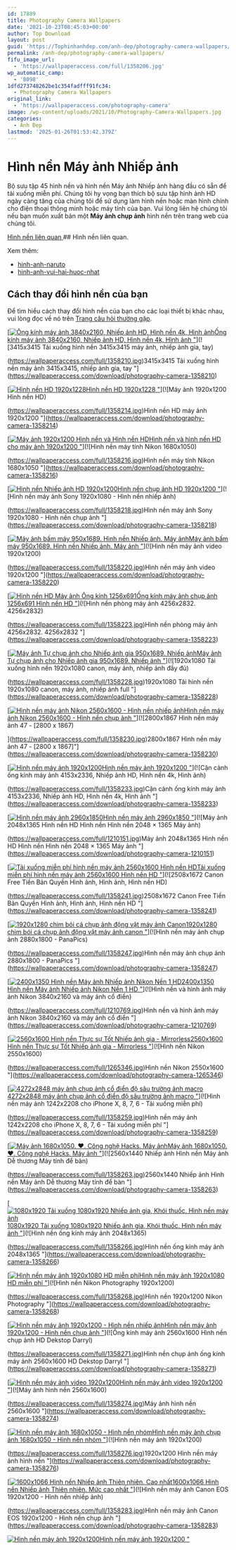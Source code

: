 ```yaml
---
id: 17889
title: Photography Camera Wallpapers
date: '2021-10-23T08:45:03+00:00'
author: Top Download
layout: post
guid: 'https://Tophinhanhdep.com/anh-dep/photography-camera-wallpapers/'
permalink: /anh-dep/photography-camera-wallpapers/
fifu_image_url:
  - 'https://wallpaperaccess.com/full/1358206.jpg'
wp_automatic_camp:
  - '8098'
1dfd273748262be1c354fadfff91fc34:
  - Photography Camera Wallpapers
original_link:
  - 'https://wallpaperaccess.com/photography-camera'
image: /wp-content/uploads/2021/10/Photography-Camera-Wallpapers.jpg
categories:
  - Ảnh Đẹp
lastmod: '2025-01-26T01:53:42.379Z'
---
```

# Hình nền Máy ảnh Nhiếp ảnh

Bộ sưu tập 45 hình nền và hình nền Máy ảnh Nhiếp ảnh hàng đầu có sẵn để tải xuống miễn phí. Chúng tôi hy vọng bạn thích bộ sưu tập hình ảnh HD ngày càng tăng của chúng tôi để sử dụng làm hình nền hoặc màn hình chính cho điện thoại thông minh hoặc máy tính của bạn. Vui lòng liên hệ chúng tôi nếu bạn muốn xuất bản một **Máy ảnh chụp ảnh** hình nền trên trang web của chúng tôi.

[Hình nền liên quan ](#related) ## Hình nền liên quan.

   
 Xem thêm:

   
- [hinh-anh-naruto](https://tophinhanhdep.com/anh-naruto/hinh-anh-naruto/)
- [hinh-anh-vui-hai-huoc-nhat](https://tophinhanhdep.com/anh-hai-huoc/hinh-anh-vui-hai-huoc-nhat/)

## Cách thay đổi hình nền của bạn

Để tìm hiểu cách thay đổi hình nền của bạn cho các loại thiết bị khác nhau, vui lòng đọc về nó trên [Trang câu hỏi thường gặp](https://tophinhanhdep.com/faq/).

  
[[![Ống kính máy ảnh 3840x2160, Nhiếp ảnh HD, Hình nền 4k, Hình ảnh](https://wallpaperaccess.com/full/1358206.jpg)Ống kính máy ảnh 3840x2160, Nhiếp ảnh HD, Hình nền 4k, Hình ảnh "](https://wallpaperaccess.com/download/photography-camera-1358206)](![3415x3415 Tải xuống hình nền 3415x3415 máy ảnh, nhiếp ảnh gia, tay)

(https://wallpaperaccess.com/full/1358210.jpg)3415x3415 Tải xuống hình nền máy ảnh 3415x3415, nhiếp ảnh gia, tay "](https://wallpaperaccess.com/download/photography-camera-1358210)

[[![Hình nền HD 1920x1228](https://wallpaperaccess.com/full/1358212.jpg)Hình nền HD 1920x1228 "](https://wallpaperaccess.com/download/photography-camera-1358212)](![Máy ảnh 1920x1200 Hình nền HD)

(https://wallpaperaccess.com/full/1358214.jpg)Hình nền HD máy ảnh 1920x1200 "](https://wallpaperaccess.com/download/photography-camera-1358214)

[[![Máy ảnh 1920x1200 Hình nền và Hình nền HD](https://wallpaperaccess.com/full/1358215.jpg)Hình nền và hình nền HD cho máy ảnh 1920x1200 "](https://wallpaperaccess.com/download/photography-camera-1358215)](![Hình nền máy tính Nikon 1680x1050)

(https://wallpaperaccess.com/full/1358216.jpg)Hình nền máy tính Nikon 1680x1050 "](https://wallpaperaccess.com/download/photography-camera-1358216)

[[![Hình nền Nhiếp ảnh HD 1920x1200](https://wallpaperaccess.com/full/1209562.jpg)Hình nền chụp ảnh HD 1920x1200 "](https://wallpaperaccess.com/download/photography-camera-1209562)](![Hình nền máy ảnh Sony 1920x1080 - Hình nền nhiếp ảnh)

(https://wallpaperaccess.com/full/1358218.jpg)Hình nền máy ảnh Sony 1920x1080 - Hình nền chụp ảnh "](https://wallpaperaccess.com/download/photography-camera-1358218)

[[![Máy ảnh bấm máy 950x1689.  Hình nền Nhiếp ảnh.  Máy ảnh](https://wallpaperaccess.com/full/1358219.jpg)Máy ảnh bấm máy 950x1689. Hình nền Nhiếp ảnh. Máy ảnh "](https://wallpaperaccess.com/download/photography-camera-1358219)](![Hình nền máy ảnh video 1920x1200)

(https://wallpaperaccess.com/full/1358220.jpg)Hình nền máy ảnh video 1920x1200 "](https://wallpaperaccess.com/download/photography-camera-1358220)

[[![Hình nền HD Máy ảnh Ống kính 1256x691](https://wallpaperaccess.com/full/1358222.jpg)Ống kính máy ảnh chụp ảnh 1256x691 Hình nền HD "](https://wallpaperaccess.com/download/photography-camera-1358222)](![Hình nền phòng máy ảnh 4256x2832.  4256x2832)

(https://wallpaperaccess.com/full/1358223.jpg)Hình nền phòng máy ảnh 4256x2832. 4256x2832 "](https://wallpaperaccess.com/download/photography-camera-1358223)

[[![Máy ảnh Tự chụp ảnh cho Nhiếp ảnh gia 950x1689.  Nhiếp ảnh](https://wallpaperaccess.com/full/1358227.jpg)Máy ảnh Tự chụp ảnh cho Nhiếp ảnh gia 950x1689. Nhiếp ảnh "](https://wallpaperaccess.com/download/photography-camera-1358227)](![1920x1080 Tải xuống hình nền 1920x1080 canon, máy ảnh, nhiếp ảnh đầy đủ)

(https://wallpaperaccess.com/full/1358228.jpg)1920x1080 Tải hình nền 1920x1080 canon, máy ảnh, nhiếp ảnh full "](https://wallpaperaccess.com/download/photography-camera-1358228)

[[![Hình nền máy ảnh Nikon 2560x1600 - Hình nền nhiếp ảnh](https://wallpaperaccess.com/full/1265567.jpg)Hình nền máy ảnh Nikon 2560x1600 - Hình nền chụp ảnh "](https://wallpaperaccess.com/download/photography-camera-1265567)](![2800x1867 Hình nền máy ảnh 47 - [2800 x 1867)

](https://wallpaperaccess.com/full/1358230.jpg)2800x1867 Hình nền máy ảnh 47 - \[2800 x 1867\]"](https://wallpaperaccess.com/download/photography-camera-1358230)

[[![Hình nền máy ảnh 1920x1200](https://wallpaperaccess.com/full/1358232.jpg)Hình nền máy ảnh 1920x1200 "](https://wallpaperaccess.com/download/photography-camera-1358232)](![Cận cảnh ống kính máy ảnh 4153x2336, Nhiếp ảnh HD, Hình nền 4k, Hình ảnh)

(https://wallpaperaccess.com/full/1358233.jpg)Cận cảnh ống kính máy ảnh 4153x2336, Nhiếp ảnh HD, Hình nền 4k, Hình ảnh "](https://wallpaperaccess.com/download/photography-camera-1358233)

[[![Hình nền máy ảnh 2960x1850](https://wallpaperaccess.com/full/1358235.jpg)Hình nền máy ảnh 2960x1850 "](https://wallpaperaccess.com/download/photography-camera-1358235)](![Máy ảnh 2048x1365 Hình nền HD Hình nền Hình nền 2048 × 1365 Máy ảnh)

(https://wallpaperaccess.com/full/1210151.jpg)Máy ảnh 2048x1365 Hình nền HD Hình nền Hình nền 2048 × 1365 Máy ảnh "](https://wallpaperaccess.com/download/photography-camera-1210151)

[[![Tải xuống miễn phí hình nền máy ảnh 2560x1600 Hình nền HD](https://wallpaperaccess.com/full/1358237.jpg)Tải xuống miễn phí hình nền máy ảnh 2560x1600 Hình nền HD "](https://wallpaperaccess.com/download/photography-camera-1358237)](![2508x1672 Canon Free Tiền Bản Quyền Hình ảnh, Hình ảnh, Hình nền HD)

(https://wallpaperaccess.com/full/1358241.jpg)2508x1672 Canon Free Tiền Bản Quyền Hình ảnh, Hình ảnh, Hình nền HD "](https://wallpaperaccess.com/download/photography-camera-1358241)

[[![1920x1280 chim bói cá chụp ảnh động vật máy ảnh Canon](https://wallpaperaccess.com/full/1358245.jpg)1920x1280 chim bói cá chụp ảnh động vật máy ảnh canon "](https://wallpaperaccess.com/download/photography-camera-1358245)](![Hình nền máy ảnh chụp ảnh 2880x1800 - PanaPics)

(https://wallpaperaccess.com/full/1358247.jpg)Hình nền máy ảnh chụp ảnh 2880x1800 - PanaPics "](https://wallpaperaccess.com/download/photography-camera-1358247)

[[![2400x1350 Hình nền Máy ảnh Nhiếp ảnh Nikon Nền 1 HD](https://wallpaperaccess.com/full/1265423.jpg)2400x1350 Hình nền Máy ảnh Nhiếp ảnh Nikon Nền 1 HD "](https://wallpaperaccess.com/download/photography-camera-1265423)](![Hình nền và hình ảnh máy ảnh Nikon 3840x2160 và máy ảnh cổ điển)

(https://wallpaperaccess.com/full/1210769.jpg)Hình nền và hình ảnh máy ảnh Nikon 3840x2160 và máy ảnh cổ điển "](https://wallpaperaccess.com/download/photography-camera-1210769)

[[![2560x1600 Hình nền Thực sự Tốt Nhiếp ảnh gia - Mirrorless](https://wallpaperaccess.com/full/1358254.jpg)2560x1600 Hình nền Thực sự Tốt Nhiếp ảnh gia - Mirrorless "](https://wallpaperaccess.com/download/photography-camera-1358254)](![Hình nền Nikon 2550x1600)

(https://wallpaperaccess.com/full/1265346.jpg)Hình nền Nikon 2550x1600 "](https://wallpaperaccess.com/download/photography-camera-1265346)

[[![4272x2848 máy ảnh chụp ảnh cổ điển độ sâu trường ảnh macro](https://wallpaperaccess.com/full/1358256.jpg)4272x2848 máy ảnh chụp ảnh cổ điển độ sâu trường ảnh macro "](https://wallpaperaccess.com/download/photography-camera-1358256)](![Hình nền máy ảnh 1242x2208 cho iPhone X, 8, 7, 6 - Tải xuống miễn phí)

(https://wallpaperaccess.com/full/1358259.jpg)Hình nền máy ảnh 1242x2208 cho iPhone X, 8, 7, 6 - Tải xuống miễn phí "](https://wallpaperaccess.com/download/photography-camera-1358259)

[[![Máy ảnh 1680x1050.  ❤.  Công nghệ Hacks.  Máy ảnh](https://wallpaperaccess.com/full/375785.jpg)Máy ảnh 1680x1050. ❤. Công nghệ Hacks. Máy ảnh "](https://wallpaperaccess.com/download/photography-camera-375785)](![2560x1440 Nhiếp ảnh Hình nền Máy ảnh Dễ thương Máy tính để bàn)

(https://wallpaperaccess.com/full/1358263.jpg)2560x1440 Nhiếp ảnh Hình nền Máy ảnh Dễ thương Máy tính để bàn "](https://wallpaperaccess.com/download/photography-camera-1358263)

[[![1080x1920 Tải xuống 1080x1920 Nhiếp ảnh gia, Khói thuốc, Hình nền máy ảnh](https://wallpaperaccess.com/full/1358265.jpg)1080x1920 Tải xuống 1080x1920 Nhiếp ảnh gia, Khói thuốc, Hình nền máy ảnh "](https://wallpaperaccess.com/download/photography-camera-1358265)](![Hình nền ống kính máy ảnh 2048x1365)

(https://wallpaperaccess.com/full/1358266.jpg)Hình nền ống kính máy ảnh 2048x1365 "](https://wallpaperaccess.com/download/photography-camera-1358266)

[[![Hình nền máy ảnh 1920x1080 HD miễn phí](https://wallpaperaccess.com/full/1358267.jpg)Hình nền máy ảnh 1920x1080 HD miễn phí "](https://wallpaperaccess.com/download/photography-camera-1358267)](![Hình nền Nikon Photography 1920x1200)

(https://wallpaperaccess.com/full/1358268.jpg)Hình nền 1920x1200 Nikon Photography "](https://wallpaperaccess.com/download/photography-camera-1358268)

[[![Hình nền máy ảnh 1920x1200 - Hình nền nhiếp ảnh](https://wallpaperaccess.com/full/1358270.jpg)Hình nền máy ảnh 1920x1200 - Hình nền chụp ảnh "](https://wallpaperaccess.com/download/photography-camera-1358270)](![Ống kính máy ảnh 2560x1600 Hình nền chụp ảnh HD Dekstop Darryl)

(https://wallpaperaccess.com/full/1358271.jpg)Hình nền chụp ảnh ống kính máy ảnh 2560x1600 HD Dekstop Darryl "](https://wallpaperaccess.com/download/photography-camera-1358271)

[[![Hình nền máy ảnh video 1920x1200](https://wallpaperaccess.com/full/1358272.jpg)Hình nền máy ảnh video 1920x1200 "](https://wallpaperaccess.com/download/photography-camera-1358272)](![Máy ảnh hình nền 2560x1600)

(https://wallpaperaccess.com/full/1358274.jpg)Máy ảnh hình nền 2560x1600 "](https://wallpaperaccess.com/download/photography-camera-1358274)

[[![Hình nền máy ảnh 1680x1050 - Hình nền nhóm](https://wallpaperaccess.com/full/1358275.jpg)Hình nền máy ảnh chụp ảnh 1680x1050 - Hình nền nhóm "](https://wallpaperaccess.com/download/photography-camera-1358275)](![Hình nền máy ảnh 1920x1200)

(https://wallpaperaccess.com/full/1358276.jpg)1920x1200 Hình nền máy ảnh hình nền "](https://wallpaperaccess.com/download/photography-camera-1358276)

[[![1600x1066 Hình nền Nhiếp ảnh Thiên nhiên.  Cao nhất](https://wallpaperaccess.com/full/1358280.jpg)1600x1066 Hình nền Nhiếp ảnh Thiên nhiên. Mức cao nhất "](https://wallpaperaccess.com/download/photography-camera-1358280)](![Hình nền máy ảnh Canon EOS 1920x1200 - Hình nền nhiếp ảnh)

(https://wallpaperaccess.com/full/1358283.jpg)Hình nền máy ảnh Canon EOS 1920x1200 - Hình nền chụp ảnh "](https://wallpaperaccess.com/download/photography-camera-1358283)

[![Hình nền máy ảnh 1920x1200](https://wallpaperaccess.com/full/1358285.jpg)Hình nền máy ảnh 1920x1200 "](https://wallpaperaccess.com/download/photography-camera-1358285)
